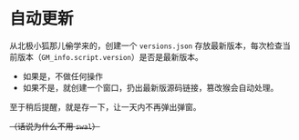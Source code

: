 # 自动更新

从北极小狐那儿~~偷~~学来的，创建一个 `versions.json` 存放最新版本，每次检查当前版本（`GM_info.script.version`）是否是最新版本。

- 如果是，不做任何操作
- 如果不是，就创建一个窗口，扔出最新版源码链接，篡改猴会自动处理。

至于稍后提醒，就是存一下，让一天内不再弹出弹窗。

~~（话说为什么不用 `swal`）~~


